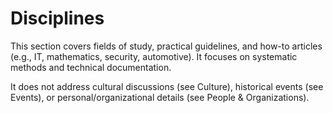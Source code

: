 # Disciplines

This section covers fields of study, practical guidelines, and how-to articles (e.g., IT, mathematics, security, automotive). It focuses on systematic methods and technical documentation.

It does not address cultural discussions (see Culture), historical events (see Events), or personal/organizational details (see People & Organizations).